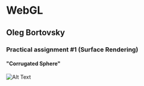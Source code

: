 # <h1> WebGL </h1>
<h2> Oleg Bortovsky </h2>
<h3>Practical assignment #1 (Surface Rendering) </h3>
<h4>"Corrugated Sphere"</h4>

![Alt Text](screen-capture.gif)

